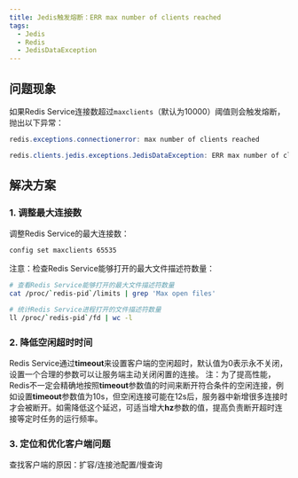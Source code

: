 ```yaml
---
title: Jedis触发熔断：ERR max number of clients reached
tags:
  - Jedis
  - Redis
  - JedisDataException
---
```


## 问题现象
如果Redis Service连接数超过`maxclients`（默认为10000）阈值则会触发熔断，抛出以下异常：
```java
redis.exceptions.connectionerror: max number of clients reached

redis.clients.jedis.exceptions.JedisDataException: ERR max number of clients reached
```

## 解决方案
### 1. 调整最大连接数
调整Redis Service的最大连接数：
```bash
config set maxclients 65535
```
注意：检查Redis Service能够打开的最大文件描述符数量：
```bash
# 查看Redis Service能够打开的最大文件描述符数量
cat /proc/`redis-pid`/limits | grep 'Max open files'

# 统计Redis Service进程打开的文件描述符数量
ll /proc/`redis-pid`/fd | wc -l
```
### 2. 降低空闲超时时间
Redis Service通过**timeout**来设置客户端的空闲超时，默认值为0表示永不关闭，设置一个合理的参数可以让服务端主动关闭闲置的连接。
注：为了提高性能，Redis不一定会精确地按照**timeout**参数值的时间来断开符合条件的空闲连接，例如设置**timeout**参数值为10s，但空闲连接可能在12s后，服务器中新增很多连接时才会被断开。如需降低这个延迟，可适当增大**hz**参数的值，提高负责断开超时连接等定时任务的运行频率。
### 3. 定位和优化客户端问题
查找客户端的原因：扩容/连接池配置/慢查询